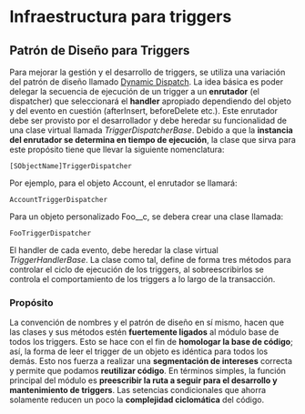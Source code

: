 # Infraestructura para triggers

## Patrón de Diseño para Triggers

Para mejorar la gestión y el desarrollo de triggers, se utiliza una variación
del patrón de diseño llamado [Dynamic Dispatch](https://en.wikipedia.org/w/index.php?title=Dynamic_dispatch&oldid=932525185).
La idea básica es poder delegar la secuencia de ejecución de un trigger a un
**enrutador** (el dispatcher) que seleccionará el **handler** apropiado
dependiendo del objeto y del evento en cuestión (afterInsert, beforeDelete
etc.). Este enrutador debe ser provisto por el desarrollador y debe heredar
su funcionalidad de una clase virtual llamada *TriggerDispatcherBase*. Debido
a que la **instancia del enrutador se determina en tiempo de ejecución**, la
clase que sirva para este propósito tiene que llevar la siguiente
nomenclatura:

    [SObjectName]TriggerDispatcher

Por ejemplo, para el objeto Account, el enrutador se llamará:

    AccountTriggerDispatcher

Para un objeto personalizado Foo__c, se debera crear una clase llamada: 

    FooTriggerDispatcher

El handler de cada evento, debe heredar la clase virtual
*TriggerHandlerBase*. La clase como tal, define de forma tres
métodos para controlar el ciclo de ejecución de los triggers, al
sobreescribirlos se controla el comportamiento de los triggers a lo largo de
la transacción.

### Propósito

La convención de nombres y el patrón de diseño en sí mismo, hacen que las
clases y sus métodos estén **fuertemente ligados** al módulo base de todos
los triggers. Esto se hace con el fin de
**homologar la base de código**; así, la forma de leer el trigger de un
objeto es idéntica para todos los demás. Esto nos fuerza a
realizar una **segmentación de intereses** correcta y permite que podamos
**reutilizar código**. En términos simples, la función principal del módulo es
**preescribir la ruta a seguir para el desarrollo y mantenimiento de triggers**.
Las setencias condicionales que ahorra solamente reducen un poco la
**complejidad ciclomática** del código.
